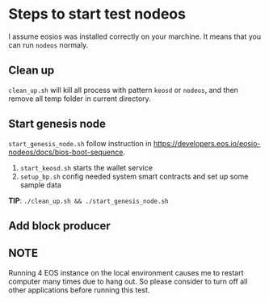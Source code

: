 # Steps to start test nodeos

I assume eosios was installed correctly on your marchine.
It means that you can run `nodeos` normaly.

## Clean up

`clean_up.sh` will kill all process with pattern `keosd` or `nodeos`,
and then remove all temp folder in current directory.

## Start genesis node

`start_genesis_node.sh` follow instruction in https://developers.eos.io/eosio-nodeos/docs/bios-boot-sequence.

1. `start_keosd.sh` starts the wallet service
1. `setup_bp.sh` config needed system smart contracts and set up some sample data

**TIP**: `./clean_up.sh && ./start_genesis_node.sh`

## Add block producer

## NOTE

Running 4 EOS instance on the local environment causes me to restart computer many times due to hang out.
So please consider to turn off all other applications before running this test.
